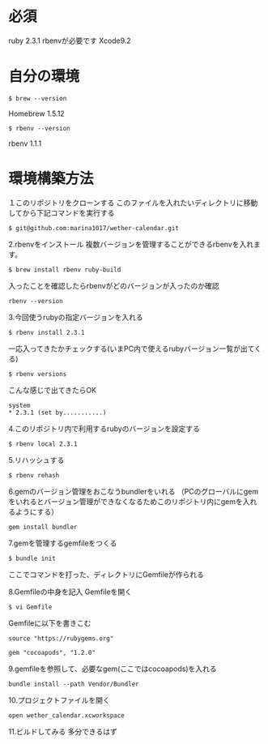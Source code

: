# 必須
ruby 2.3.1
rbenvが必要です
Xcode9.2

# 自分の環境

```
$ brew --version
```
Homebrew 1.5.12

```
$ rbenv --version
```
rbenv 1.1.1


# 環境構築方法
１このリポジトリをクローンする
このファイルを入れたいディレクトリに移動してから下記コマンドを実行する

```
$ git@github.com:marina1017/wether-calendar.git
```

2.rbenvをインストール
複数バージョンを管理することができるrbenvを入れます。
```
$ brew install rbenv ruby-build
```
入ったことを確認したらrbenvがどのバージョンが入ったのか確認
```
rbenv --version
```

3.今回使うrubyの指定バージョンを入れる
```
$ rbenv install 2.3.1
```
一応入ってきたかチェックする(いまPC内で使えるrubyバージョン一覧が出てくる)
```
$ rbenv versions
```
こんな感じで出てきたらOK
```
system
* 2.3.1 (set by...........)
```

4.このリポジトリ内で利用するrubyのバージョンを設定する
```
$ rbenv local 2.3.1
```

5.リハッシュする
```
$ rbenv rehash
```

6.gemのバージョン管理をおこなうbundlerをいれる
（PCのグローバルにgemをいれるとバージョン管理ができなくなるためこのリポジトリ内にgemを入れるようにする）
```
gem install bundler
```

7.gemを管理するgemfileをつくる
```
$ bundle init
```
ここでコマンドを打った、ディレクトリにGemfileが作られる

8.Gemfileの中身を記入 Gemfileを開く
```
$ vi Gemfile
```
Gemfileに以下を書きこむ
```
source "https://rubygems.org"

gem "cocoapods", "1.2.0"
```

9.gemfileを参照して、必要なgem(ここではcocoapods)を入れる
```
bundle install --path Vendor/Bundler
```

10.プロジェクトファイルを開く
```
open wether_calendar.xcworkspace
```

11.ビルドしてみる
多分できるはず


